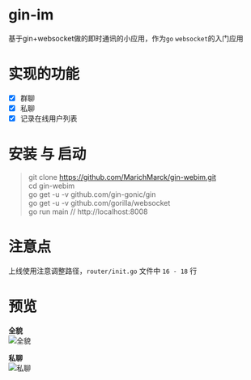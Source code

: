 # gin-im 
基于gin+websocket做的即时通讯的小应用，作为`go` `websocket`的入门应用  

# 实现的功能 

- [x] 群聊 
- [x] 私聊 
- [x] 记录在线用户列表 

# 安装 与 启动

> git clone https://github.com/MarichMarck/gin-webim.git   
> cd gin-webim  
> go get -u -v github.com/gin-gonic/gin   
> go get -u -v github.com/gorilla/websocket  
> go run main   // http://localhost:8008 

# 注意点  

上线使用注意调整路径，`router/init.go` 文件中 `16 - 18` 行

# 预览

**全貌**  
![全貌](https://github.com/MarichMarck/)  

**私聊**   
![私聊](https://github.com/MarichMarck/)  

 